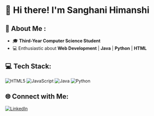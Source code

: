 
# 👋 Hi there! I'm Sanghani Himanshi
## 🚀 About Me :
- 🎓 **Third-Year Computer Science Student**  
- 💻 Enthusiastic about **Web Development** | **Java** | **Python**  | **HTML**

## 💻 Tech Stack:
![HTML5](https://img.shields.io/badge/HTML5-E34F26?logo=html5&logoColor=white)
![JavaScript](https://img.shields.io/badge/JavaScript-323330?logo=javascript&logoColor=F7DF1E)
![Java](https://img.shields.io/badge/Java-ED8B00?logo=java&logoColor=white)
![Python](https://img.shields.io/badge/Python-3776AB?logo=python&logoColor=white)

## 🌐 Connect with Me:
[![LinkedIn](https://img.shields.io/badge/LinkedIn-blue?style=flat&logo=linkedin&labelColor=blue)](https://www.linkedin.com/in/sanghani-himanshi-3b3832280/)

